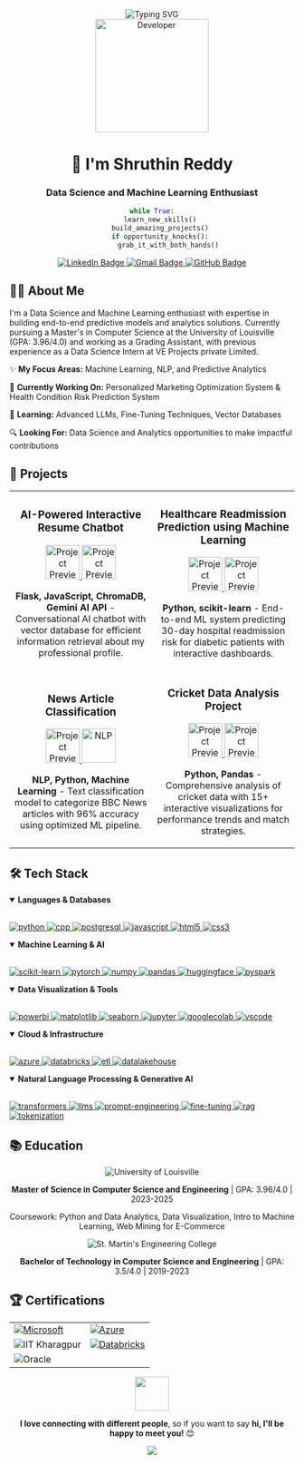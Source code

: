 <!-- Simple, clean header with typing effect -->
<div align="center">
  <img src="https://readme-typing-svg.demolab.com?font=Fira+Code&weight=600&size=25&pause=1000&color=F75C7E&center=true&vCenter=true&random=false&width=435&lines=Hello%2C+World!" alt="Typing SVG" />
</div>

<div align="center">
  <img src="https://media.giphy.com/media/hS42TuYYnANLFR9IRQ/giphy.gif" alt="Developer" height="200">
</div>

<!-- Clean introduction without print statements -->
<h1 align="center">👋 I'm Shruthin Reddy</h1>
<h3 align="center">Data Science and Machine Learning Enthusiast</h3>

<!-- Centered code block with syntax highlighting -->
<div align="center">

```python
while True:
    learn_new_skills()
    build_amazing_projects()
    if opportunity_knocks():
        grab_it_with_both_hands()
```

</div>

<!-- Social badges -->
<p align="center">
  <a href="https://www.linkedin.com/in/shruthinreddy/">
    <img src="https://img.shields.io/badge/LinkedIn-0077B5?style=for-the-badge&logo=linkedin&logoColor=white" alt="LinkedIn Badge">
  </a>
  <a href="mailto:shruthinreddysainapuram@gmail.com">
    <img src="https://img.shields.io/badge/Gmail-D14836?style=for-the-badge&logo=gmail&logoColor=white" alt="Gmail Badge">
  </a>
  <a href="https://github.com/shruthin4">
    <img src="https://img.shields.io/badge/GitHub-100000?style=for-the-badge&logo=github&logoColor=white" alt="GitHub Badge">
  </a>
</p>

<!-- About Me Section with simplified description -->
<h2>👨‍💻 About Me</h2>

<p>
I'm a Data Science and Machine Learning enthusiast with expertise in building end-to-end predictive models and analytics solutions. Currently pursuing a Master's in Computer Science at the University of Louisville (GPA: 3.96/4.0) and working as a Grading Assistant, with previous experience as a Data Science Intern at VE Projects private Limited.
</p>

<p>
✨ <b>My Focus Areas:</b> Machine Learning, NLP, and Predictive Analytics
</p>

<p>
🔭 <b>Currently Working On:</b> Personalized Marketing Optimization System & Health Condition Risk Prediction System
</p>

<p>
🌱 <b>Learning:</b> Advanced LLMs, Fine-Tuning Techniques, Vector Databases
</p>

<p>
🔍 <b>Looking For:</b> Data Science and Analytics opportunities to make impactful contributions
</p>

## 🚀 Projects

<table>
  <tr>
    <td width="50%">
      <h3 align="center">AI-Powered Interactive Resume Chatbot</h3>
      <div align="center">
        <a href="https://github.com/shruthin4/Portfolio-Chatbot" target="_blank">
          <img src="https://cdn.jsdelivr.net/gh/devicons/devicon/icons/javascript/javascript-original.svg" alt="Project Preview" width="60">
          <img src="https://cdn.jsdelivr.net/gh/devicons/devicon/icons/python/python-original.svg" alt="Project Preview" width="60">
        </a>
        <p><strong>Flask, JavaScript, ChromaDB, Gemini AI API</strong> - Conversational AI chatbot with vector database for efficient information retrieval about my professional profile.</p>
      </div>
    </td>
    <td width="50%">
      <h3 align="center">Healthcare Readmission Prediction using Machine Learning </h3>
      <div align="center">
        <a href="https://github.com/shruthin4/diabetic-readmission-prediction" target="_blank">
          <img src="https://cdn.jsdelivr.net/gh/devicons/devicon/icons/python/python-original.svg" alt="Project Preview" width="60">
          <img src="https://cdn.jsdelivr.net/gh/devicons/devicon/icons/pandas/pandas-original.svg" alt="Project Preview" width="60">
        </a>
        <p><strong>Python, scikit-learn</strong> - End-to-end ML system predicting 30-day hospital readmission risk for diabetic patients with interactive dashboards.</p>
      </div>
    </td>
  </tr>
  <tr>
    <td width="50%">
      <h3 align="center">News Article Classification</h3>
      <div align="center">
        <a href="https://github.com/shruthin4/News-Articles-Classification" target="_blank">
          <img src="https://cdn.jsdelivr.net/gh/devicons/devicon/icons/python/python-original.svg" alt="Project Preview" width="60">
          <img src="https://img.icons8.com/color/96/000000/artificial-intelligence.png" alt="NLP" width="60"/>
        </a>
        <p><strong>NLP, Python, Machine Learning</strong> - Text classification model to categorize BBC News articles with 96% accuracy using optimized ML pipeline.</p>
      </div>
    </td>
    <td width="50%">
      <h3 align="center">Cricket Data Analysis Project</h3>
      <div align="center">
        <a href="https://github.com/shruthin4/IPL-Cricket-Analysis-2007-2024" target="_blank">
          <img src="https://cdn.jsdelivr.net/gh/devicons/devicon/icons/python/python-original.svg" alt="Project Preview" width="60">
          <img src="https://cdn.jsdelivr.net/gh/devicons/devicon/icons/pandas/pandas-original.svg" alt="Project Preview" width="60">
        </a>
        <p><strong>Python, Pandas</strong> - Comprehensive analysis of cricket data with 15+ interactive visualizations for performance trends and match strategies.</p>
      </div>
    </td>
  </tr>
</table>

## 🛠️ Tech Stack

<details open>
<summary><b>Languages & Databases</b></summary>
<br>
<p align="left">
  <a href="https://www.python.org" target="_blank">
    <img src="https://img.shields.io/badge/Python-3776AB?style=for-the-badge&logo=python&logoColor=white" alt="python"/>
  </a>
  <a href="https://isocpp.org/" target="_blank">
    <img src="https://img.shields.io/badge/C++-00599C?style=for-the-badge&logo=cplusplus&logoColor=white" alt="cpp"/>
  </a>
  <a href="https://www.postgresql.org/" target="_blank">
    <img src="https://img.shields.io/badge/PostgreSQL-4169E1?style=for-the-badge&logo=postgresql&logoColor=white" alt="postgresql"/>
  </a>
  <a href="https://developer.mozilla.org/en-US/docs/Web/JavaScript" target="_blank">
    <img src="https://img.shields.io/badge/JavaScript-F7DF1E?style=for-the-badge&logo=javascript&logoColor=black" alt="javascript"/>
  </a>
  <a href="https://www.w3.org/html/" target="_blank">
    <img src="https://img.shields.io/badge/HTML5-E34F26?style=for-the-badge&logo=html5&logoColor=white" alt="html5"/>
  </a>
  <a href="https://www.w3schools.com/css/" target="_blank">
    <img src="https://img.shields.io/badge/CSS3-1572B6?style=for-the-badge&logo=css3&logoColor=white" alt="css3"/>
  </a>
</p>
</details>

<details open>
<summary><b>Machine Learning & AI</b></summary>
<br>
<p align="left">
  <a href="https://scikit-learn.org/" target="_blank">
    <img src="https://img.shields.io/badge/scikit--learn-F7931E?style=for-the-badge&logo=scikit-learn&logoColor=white" alt="scikit-learn"/>
  </a>
  <a href="https://pytorch.org/" target="_blank">
    <img src="https://img.shields.io/badge/PyTorch-EE4C2C?style=for-the-badge&logo=pytorch&logoColor=white" alt="pytorch"/>
  </a>
  <a href="https://numpy.org/" target="_blank">
    <img src="https://img.shields.io/badge/NumPy-013243?style=for-the-badge&logo=numpy&logoColor=white" alt="numpy"/>
  </a>
  <a href="https://pandas.pydata.org/" target="_blank">
    <img src="https://img.shields.io/badge/pandas-150458?style=for-the-badge&logo=pandas&logoColor=white" alt="pandas"/>
  </a>
  <a href="https://huggingface.co/" target="_blank">
    <img src="https://img.shields.io/badge/Hugging%20Face-FF9D00?style=for-the-badge&logo=huggingface&logoColor=white" alt="huggingface"/>
  </a>
  <a href="https://spark.apache.org/docs/latest/api/python/" target="_blank">
    <img src="https://img.shields.io/badge/PySpark-E25A1C?style=for-the-badge&logo=apache-spark&logoColor=white" alt="pyspark"/>
  </a>
</p>
</details>

<details open>
<summary><b>Data Visualization & Tools</b></summary>
<br>
<p align="left">
  <a href="https://powerbi.microsoft.com/" target="_blank">
    <img src="https://img.shields.io/badge/Power%20BI-F2C811?style=for-the-badge&logo=powerbi&logoColor=black" alt="powerbi"/>
  </a>
  <a href="https://matplotlib.org/" target="_blank">
    <img src="https://img.shields.io/badge/Matplotlib-11557c?style=for-the-badge&logo=python&logoColor=white" alt="matplotlib"/>
  </a>
  <a href="https://seaborn.pydata.org/" target="_blank">
    <img src="https://img.shields.io/badge/Seaborn-3776AB?style=for-the-badge&logo=python&logoColor=white" alt="seaborn"/>
  </a>
  <a href="https://jupyter.org/" target="_blank">
    <img src="https://img.shields.io/badge/Jupyter-F37626?style=for-the-badge&logo=jupyter&logoColor=white" alt="jupyter"/>
  </a>
  <a href="https://colab.research.google.com/" target="_blank">
    <img src="https://img.shields.io/badge/Google%20Colab-F9AB00?style=for-the-badge&logo=googlecolab&logoColor=white" alt="googlecolab"/>
  </a>
  <a href="https://code.visualstudio.com/" target="_blank">
    <img src="https://img.shields.io/badge/VSCode-007ACC?style=for-the-badge&logo=visualstudiocode&logoColor=white" alt="vscode"/>
  </a>
</p>
</details>

<details open>
<summary><b>Cloud & Infrastructure</b></summary>
<br>
<p align="left">
  <a href="https://azure.microsoft.com/" target="_blank">
    <img src="https://img.shields.io/badge/Azure-0078D4?style=for-the-badge&logo=microsoftazure&logoColor=white" alt="azure"/>
  </a>
  <a href="https://databricks.com/" target="_blank">
    <img src="https://img.shields.io/badge/Databricks-FF3621?style=for-the-badge&logo=databricks&logoColor=white" alt="databricks"/>
  </a>
  <a href="#" target="_blank">
    <img src="https://img.shields.io/badge/ETL%2FELT%20Pipelines-00ADEF?style=for-the-badge&logoColor=white" alt="etl"/>
  </a>
  <a href="#" target="_blank">
    <img src="https://img.shields.io/badge/Data%20Lakehouse-00C7B7?style=for-the-badge&logoColor=white" alt="datalakehouse"/>
  </a>
</p>
</details>

<details open>
<summary><b>Natural Language Processing & Generative AI</b></summary>
<br>
<p align="left">
  <a href="#" target="_blank">
    <img src="https://img.shields.io/badge/Transformers-FF6F00?style=for-the-badge&logoColor=white" alt="transformers"/>
  </a>
  <a href="#" target="_blank">
    <img src="https://img.shields.io/badge/LLMs-00FFFF?style=for-the-badge&logoColor=white" alt="llms"/>
  </a>
  <a href="#" target="_blank">
    <img src="https://img.shields.io/badge/Prompt%20Engineering-FF00FF?style=for-the-badge&logoColor=white" alt="prompt-engineering"/>
  </a>
  <a href="#" target="_blank">
    <img src="https://img.shields.io/badge/Fine--Tuning-7F00FF?style=for-the-badge&logoColor=white" alt="fine-tuning"/>
  </a>
  <a href="#" target="_blank">
    <img src="https://img.shields.io/badge/RAG-00FF00?style=for-the-badge&logoColor=black" alt="rag"/>
  </a>
  <a href="#" target="_blank">
    <img src="https://img.shields.io/badge/Tokenization-FFA500?style=for-the-badge&logoColor=white" alt="tokenization"/>
  </a>
</p>
</details>

## 📚 Education

<div align="center">
  <img src="https://img.shields.io/badge/University%20of%20Louisville-AD0000?style=for-the-badge&logoColor=white" alt="University of Louisville"/>
  <p><b>Master of Science in Computer Science and Engineering</b> | GPA: 3.96/4.0 | 2023-2025</p>
  <p>Coursework: Python and Data Analytics, Data Visualization, Intro to Machine Learning, Web Mining for E-Commerce</p>
  
  <img src="https://img.shields.io/badge/St.%20Martin's%20Engineering%20College-0078D4?style=for-the-badge&logoColor=white" alt="St. Martin's Engineering College"/>
  <p><b>Bachelor of Technology in Computer Science and Engineering</b> | GPA: 3.5/4.0 | 2019-2023</p>
</div>

## 🏆 Certifications

<div align="center">
  <table>
    <tr>
      <td><a href="https://learn.microsoft.com/en-us/users/sainapuramshruthinreddy-8350/credentials/22bf8547ab570526" target="_blank"><img src="https://img.shields.io/badge/Microsoft-Power%20BI%20Data%20Analyst-0078D4?style=for-the-badge&logo=microsoft&logoColor=white" alt="Microsoft"/></a></td>
      <td><a href="https://learn.microsoft.com/en-us/users/sainapuramshruthinreddy-8350/credentials/8ce17b5447b691eb" target="_blank"><img src="https://img.shields.io/badge/Microsoft-Azure%20Fundamentals-0078D4?style=for-the-badge&logo=microsoftazure&logoColor=white" alt="Azure"/></a></td>
    </tr>
    <tr>
      <td><img src="https://img.shields.io/badge/IIT%20Kharagpur-AI%20Applications-5C068C?style=for-the-badge&logoColor=white" alt="IIT Kharagpur"/></td>
      <td><a href="https://credentials.databricks.com/e0804545-cfcd-4d26-96fa-58e4dc17ddb4" target="_blank"><img src="https://img.shields.io/badge/Databricks-Data%20Lakehouse-FF3621?style=for-the-badge&logo=databricks&logoColor=white" alt="Databricks"/></a></td>
    </tr>
    <tr>
      <td><img src="https://img.shields.io/badge/Oracle-Generative%20AI%20Certified-F80000?style=for-the-badge&logo=oracle&logoColor=white" alt="Oracle"/></td>
      <td></td>
    </tr>
  </table>
</div>

<!-- Contact section -->
<div align="center">
  <img src="https://media.giphy.com/media/LnQjpWaON8nhr21vNW/giphy.gif" width="60">
  <p><b>I love connecting with different people</b>, so if you want to say <b>hi, I'll be happy to meet you!</b> 😊</p>
</div>

<!-- Footer -->
<p align="center">
  <img src="https://capsule-render.vercel.app/api?type=waving&color=gradient&height=100&section=footer"/>
</p>
